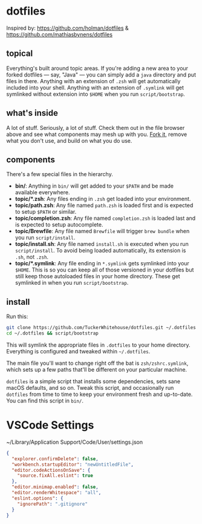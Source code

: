 # dotfiles

Inspired by: https://github.com/holman/dotfiles & https://github.com/mathiasbynens/dotfiles

## topical

Everything's built around topic areas. If you're adding a new area to your
forked dotfiles — say, "Java" — you can simply add a `java` directory and put
files in there. Anything with an extension of `.zsh` will get automatically
included into your shell. Anything with an extension of `.symlink` will get
symlinked without extension into `$HOME` when you run `script/bootstrap`.

## what's inside

A lot of stuff. Seriously, a lot of stuff. Check them out in the file browser
above and see what components may mesh up with you.
[Fork it](https://github.com/holman/dotfiles/fork), remove what you don't
use, and build on what you do use.

## components

There's a few special files in the hierarchy.

- **bin/**: Anything in `bin/` will get added to your `$PATH` and be made
  available everywhere.
- **topic/\*.zsh**: Any files ending in `.zsh` get loaded into your
  environment.
- **topic/path.zsh**: Any file named `path.zsh` is loaded first and is
  expected to setup `$PATH` or similar.
- **topic/completion.zsh**: Any file named `completion.zsh` is loaded
  last and is expected to setup autocomplete.
- **topic/Brewfile**: Any file named `Brewfile` will trigger `brew bundle` when you run `script/install`.
- **topic/install.sh**: Any file named `install.sh` is executed when you run `script/install`. To avoid being loaded automatically, its extension is `.sh`, not `.zsh`.
- **topic/\*.symlink**: Any file ending in `*.symlink` gets symlinked into
  your `$HOME`. This is so you can keep all of those versioned in your dotfiles
  but still keep those autoloaded files in your home directory. These get
  symlinked in when you run `script/bootstrap`.

## install

Run this:

```sh
git clone https://github.com/TuckerWhitehouse/dotfiles.git ~/.dotfiles
cd ~/.dotfiles && script/bootstrap
```

This will symlink the appropriate files in `.dotfiles` to your home directory.
Everything is configured and tweaked within `~/.dotfiles`.

The main file you'll want to change right off the bat is `zsh/zshrc.symlink`,
which sets up a few paths that'll be different on your particular machine.

`dotfiles` is a simple script that installs some dependencies, sets sane macOS
defaults, and so on. Tweak this script, and occasionally run `dotfiles` from
time to time to keep your environment fresh and up-to-date. You can find
this script in `bin/`.

# VSCode Settings
~/Library/Application Support/Code/User/settings.json
```json
{
  "explorer.confirmDelete": false,
  "workbench.startupEditor": "newUntitledFile",
  "editor.codeActionsOnSave": {
    "source.fixAll.eslint": true
  },
  "editor.minimap.enabled": false,
  "editor.renderWhitespace": "all",
  "eslint.options": {
    "ignorePath": ".gitignore"
  }
}
```
